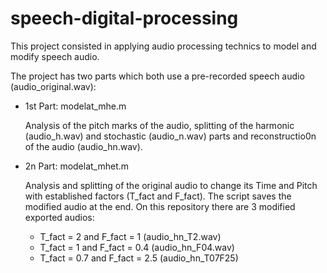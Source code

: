 # speech-digital-processing

This project consisted in applying audio processing technics to model and modify speech audio.

The project has two parts which both use a pre-recorded speech audio (audio_original.wav):

- 1st Part: modelat_mhe.m 

    Analysis of the pitch marks of the audio, splitting of the harmonic (audio_h.wav) and stochastic (audio_n.wav) parts and reconstructio0n of the audio (audio_hn.wav).

- 2n Part: modelat_mhet.m

    Analysis and splitting of the original audio to change its Time and Pitch with established factors (T_fact and F_fact). The script saves the modified audio at the end. On this repository there are 3 modified exported audios: 
    - T_fact = 2 and F_fact = 1 (audio_hn_T2.wav)
    - T_fact = 1 and F_fact = 0.4 (audio_hn_F04.wav)
    - T_fact = 0.7 and F_fact = 2.5 (audio_hn_T07F25) 

    
